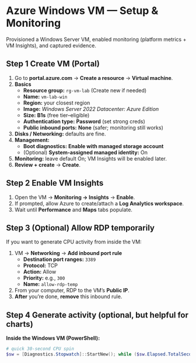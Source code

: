 # Azure Windows VM — Setup & Monitoring

Provisioned a Windows Server VM, enabled monitoring (platform metrics + VM Insights), and captured evidence.


## Step 1 Create VM (Portal)
1. Go to **portal.azure.com** → **Create a resource** → **Virtual machine**.
2. **Basics**
   - **Resource group:** `rg-vm-lab` (Create new if needed)
   - **Name:** `vm-lab-win`
   - **Region:** your closest region
   - **Image:** *Windows Server 2022 Datacenter: Azure Edition*
   - **Size:** **B1s** (free tier–eligible)
   - **Authentication type:** **Password** (set strong creds)
   - **Public inbound ports:** **None** (safer; monitoring still works)
3. **Disks / Networking:** defaults are fine.
4. **Management:**
   - **Boot diagnostics:** **Enable with managed storage account**
   - (Optional) **System-assigned managed identity:** On
5. **Monitoring:** leave default On; VM Insights will be enabled later.
6. **Review + create** → **Create**.

## Step 2 Enable VM Insights
1. Open the VM → **Monitoring → Insights** → **Enable**.
2. If prompted, allow Azure to create/attach a **Log Analytics workspace**.
3. Wait until **Performance** and **Maps** tabs populate.

## Step 3 (Optional) Allow RDP temporarily
If you want to generate CPU activity from inside the VM:
1. VM → **Networking** → **Add inbound port rule**
   - **Destination port ranges:** `3389`
   - **Protocol:** TCP
   - **Action:** Allow
   - **Priority:** e.g., `300`
   - **Name:** `allow-rdp-temp`
2. From your computer, RDP to the VM’s **Public IP**.
3. **After** you’re done, **remove** this inbound rule.

## Step 4 Generate activity (optional, but helpful for charts)
**Inside the Windows VM (PowerShell):**
```powershell
# quick 30-second CPU spin
$sw = [Diagnostics.Stopwatch]::StartNew(); while ($sw.Elapsed.TotalSeconds -lt 30) { 1..5000 | % { [Math]::Sqrt($_) } }
